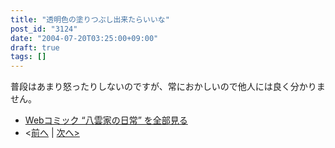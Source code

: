 ```yaml
---
title: "透明色の塗りつぶし出来たらいいな"
post_id: "3124"
date: "2004-07-20T03:25:00+09:00"
draft: true
tags: []
---
```


普段はあまり怒ったりしないのですが、常におかしいので他人には良く分かりません。

* [Webコミック “八雲家の日常” を全部見る](/tag/yakumo-family?order=ASC)
* <[前へ](/3123) | [次へ>](/3126)
